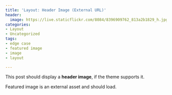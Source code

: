 ```yaml
---
title: 'Layout: Header Image (External URL)'
header:
  image: https://live.staticflickr.com/8084/8396909762_813a2b1829_h.jpg
categories:
- Layout
- Uncategorized
tags:
- edge case
- featured image
- image
- layout

---
```

This post should display a **header image**, if the theme supports it.

Featured image is an external asset and should load.